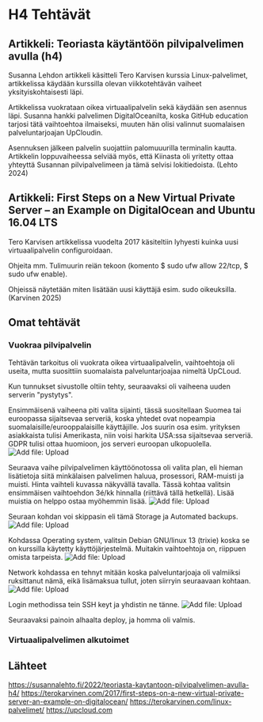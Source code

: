 # H4 Tehtävät

## Artikkeli: Teoriasta käytäntöön pilvipalvelimen avulla (h4)
Susanna Lehdon artikkeli käsitteli Tero Karvisen kurssia Linux-palvelimet, artikkelissa käydään kurssilla olevan viikkotehtävän vaiheet yksityiskohtaisesti läpi.
 
Artikkelissa vuokrataan oikea virtuaalipalvelin sekä käydään sen asennus läpi. Susanna hankki palvelimen DigitalOceanilta, koska GitHub education tarjosi tätä vaihtoehtoa ilmaiseksi, muuten hän olisi valinnut suomalaisen palveluntarjoajan UpCloudin.
  
Asennuksen jälkeen palvelin suojattiin palomuuurilla terminalin kautta. Artikkelin loppuvaiheessa selviää myös, että Kiinasta oli yritetty ottaa yhteyttä Susannan pilvipalvelimeen ja tämä selvisi lokitiedoista. (Lehto 2024)

## Artikkeli: First Steps on a New Virtual Private Server – an Example on DigitalOcean and Ubuntu 16.04 LTS
Tero Karvisen artikkelissa vuodelta 2017 käsiteltiin lyhyesti kuinka uusi virtuaalipalvelin configuroidaan.

Ohjeita mm. Tulimuurin reiän tekoon (komento $ sudo ufw allow 22/tcp, $ sudo ufw enable).

Ohjeissä näytetään miten lisätään uusi käyttäjä esim. sudo oikeuksilla. (Karvinen 2025)

## Omat tehtävät
### Vuokraa pilvipalvelin
Tehtävän tarkoitus oli vuokrata oikea virtuaalipalvelin, vaihtoehtoja oli useita, mutta suosittiin suomalaista palveluntarjoajaa nimeltä UpCLoud.

Kun tunnukset sivustolle oltiin tehty, seuraavaksi oli vaiheena uuden serverin "pystytys". 

Ensimmäisenä vaiheena piti valita sijainti, tässä suositellaan Suomea tai euroopassa sijaitsevaa serveriä, koska yhtedet ovat nopeampia suomalaisille/eurooppalaisille käyttäjille. Jos suurin osa esim. yrityksen asiakkaista tulisi Amerikasta, niin voisi harkita USA:ssa sijaitsevaa serveriä. GDPR tulisi ottaa huomioon, jos serveri euroopan ulkopuolella.
![Add file: Upload](kuvat/upcloud1.png)

Seuraava vaihe pilvipalvelimen käyttöönotossa oli valita plan, eli hieman lisätietoja siitä minkälaisen palvelimen haluua, prosessori, RAM-muisti ja muisti. Hinta vaihteli kuvassa näkyvällä tavalla. Tässä kohtaa valitsin ensimmäisen vaihtoehdon 3é/kk hinnalla (riittävä tällä hetkellä). Lisää muistia on helppo ostaa myöhemmin lisää.
![Add file: Upload](kuvat/upcloud2.png)

Seuraan kohdan voi skippasin eli tämä Storage ja Automated backups.
![Add file: Upload](kuvat/upcloud3.png)

Kohdassa Operating system, valitsin Debian GNU/linux 13 (trixie) koska se on kurssilla käytetty käyttöjärjestelmä. Muitakin vaihtoehtoja on, riippuen omista tarpeista.
![Add file: Upload](kuvat/upcloud6.png)

Network kohdassa en tehnyt mitään koska palveluntarjoaja oli valmiiksi ruksittanut nämä, eikä lisämaksua tullut, joten siirryin seuraavaan kohtaan.
![Add file: Upload](kuvat/upcloud4.png)

Login methodissa tein SSH keyt ja yhdistin ne tänne.
![Add file: Upload](kuvat/upcloud5.png)

Seuraavaksi painoin alhaalta deploy, ja homma oli valmis.

### Virtuaalipalvelimen alkutoimet



## Lähteet
https://susannalehto.fi/2022/teoriasta-kaytantoon-pilvipalvelimen-avulla-h4/
https://terokarvinen.com/2017/first-steps-on-a-new-virtual-private-server-an-example-on-digitalocean/
https://terokarvinen.com/linux-palvelimet/
https://upcloud.com
